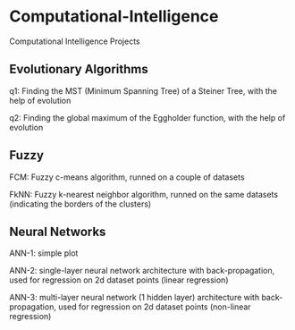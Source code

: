# Computational-Intelligence
Computational Intelligence Projects

## Evolutionary Algorithms
q1: Finding the MST (Minimum Spanning Tree) of a Steiner Tree, with the help of evolution <br>

q2: Finding the global maximum of the Eggholder function, with the help of evolution <br>

## Fuzzy
FCM: Fuzzy c-means algorithm, runned on a couple of datasets <br>

FkNN: Fuzzy k-nearest neighbor algorithm, runned on the same datasets (indicating the borders of the clusters) <br>

## Neural Networks
ANN-1: simple plot <br>

ANN-2: single-layer neural network architecture with back-propagation, used for regression on 2d dataset points (linear regression) <br>

ANN-3: multi-layer neural network (1 hidden layer) architecture with back-propagation, used for regression on 2d dataset points (non-linear regression) <br>
